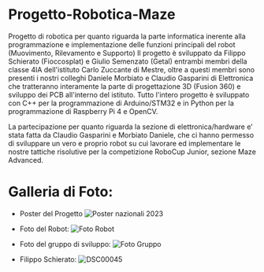# Progetto-Robotica-Maze
Progetto di robotica per quanto riguarda la parte informatica inerente alla programmazione e implementazione delle funzioni principali del robot (Muovimento, Rilevamento e Supporto) Il progetto è sviluppato da Filippo Schierato (Fioccosplat) e Giulio Semenzato (Getal) entrambi membri della classe 4IA dell'istituto Carlo Zuccante di Mestre, oltre a questi membri sono presenti i nostri colleghi Daniele Morbiato e Claudio Gasparini di Elettronica che tratteranno interamente la parte di progettazione 3D (Fusion 360) e sviluppo dei PCB all'interno del istituto. Tutto l'intero progetto è sviluppato con C++ per la programmazione di Arduino/STM32 e in Python per la programmazione di Raspberry Pi 4 e OpenCV.

La partecipazione per quanto riguarda la sezione di elettronica/hardware e' stata fatta da Claudio Gasparini e Morbiato Daniele, che ci hanno permesso di sviluppare un vero e proprio robot su cui lavorare ed implementare le nostre tattiche risolutive per la competizione RoboCup Junior, sezione Maze Advanced.

# **Galleria di Foto:**

- Poster del Progetto
![Poster nazionali 2023](https://github.com/Cioffosplat/Progetto-Robotica-Maze/assets/113895032/d72d13da-2ff4-431d-a5c1-31af2b0b4343)

- Foto del Robot:
![Foto Robot](https://github.com/Cioffosplat/Progetto-Robotica-Maze/assets/113895032/383591c0-278a-44ca-9f66-dc0c821bd860)

- Foto del gruppo di sviluppo:
![Foto Gruppo](https://github.com/Cioffosplat/Progetto-Robotica-Maze/assets/113895032/cd989a55-b6f6-4a2d-b65b-e196ae33d27c)

- Filippo Schierato:
![DSC00045](https://github.com/Cioffosplat/Progetto-Robotica-Maze/assets/113895032/99c61b38-d559-47f5-80e0-ab079fd4da50)


